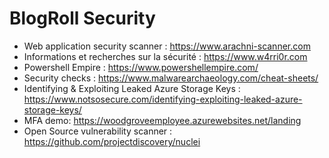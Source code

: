 # BlogRoll Security

- Web application security scanner : https://www.arachni-scanner.com
- Informations et recherches sur la sécurité : https://www.w4rri0r.com
- Powershell Empire : https://www.powershellempire.com/
- Security checks : https://www.malwarearchaeology.com/cheat-sheets/
- Identifying & Exploiting Leaked Azure Storage Keys : https://www.notsosecure.com/identifying-exploiting-leaked-azure-storage-keys/
- MFA demo: https://woodgroveemployee.azurewebsites.net/landing
- Open Source vulnerability scanner : https://github.com/projectdiscovery/nuclei